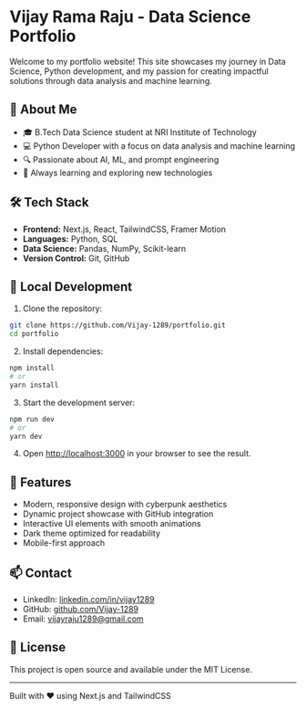 # Vijay Rama Raju - Data Science Portfolio

Welcome to my portfolio website! This site showcases my journey in Data Science, Python development, and my passion for creating impactful solutions through data analysis and machine learning.

## 🚀 About Me

- 🎓 B.Tech Data Science student at NRI Institute of Technology
- 💻 Python Developer with a focus on data analysis and machine learning
- 🔍 Passionate about AI, ML, and prompt engineering
- 🌱 Always learning and exploring new technologies

## 🛠️ Tech Stack

- **Frontend:** Next.js, React, TailwindCSS, Framer Motion
- **Languages:** Python, SQL
- **Data Science:** Pandas, NumPy, Scikit-learn
- **Version Control:** Git, GitHub

## 🔧 Local Development

1. Clone the repository:
```bash
git clone https://github.com/Vijay-1289/portfolio.git
cd portfolio
```

2. Install dependencies:
```bash
npm install
# or
yarn install
```

3. Start the development server:
```bash
npm run dev
# or
yarn dev
```

4. Open [http://localhost:3000](http://localhost:3000) in your browser to see the result.

## 🎨 Features

- Modern, responsive design with cyberpunk aesthetics
- Dynamic project showcase with GitHub integration
- Interactive UI elements with smooth animations
- Dark theme optimized for readability
- Mobile-first approach

## 📫 Contact

- LinkedIn: [linkedin.com/in/vijay1289](https://linkedin.com/in/vijay1289)
- GitHub: [github.com/Vijay-1289](https://github.com/Vijay-1289)
- Email: vijayraju1289@gmail.com

## 📝 License

This project is open source and available under the MIT License.

---

Built with ❤️ using Next.js and TailwindCSS
